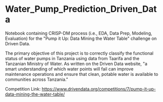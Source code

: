 # Water_Pump_Prediction_Driven_Data
Notebook containing CRISP-DM process (i.e., EDA, Data Prep, Modeling, Evaluation) for the "Pump it Up: Data Mining the Water Table" challenge on Driven Data. 
 
The primary objective of this project is to correctly classify the functional status of water pumps in Tanzania using data from Taarifa and the Tanzanian Ministry of Water. As written on the Driven Data website, "a smart understanding of which water points will fail can improve maintenance operations and ensure that clean, potable water is available to communities across Tanzania."

Competition Link: https://www.drivendata.org/competitions/7/pump-it-up-data-mining-the-water-table/

